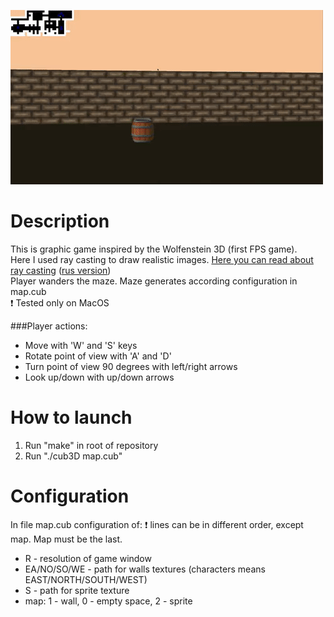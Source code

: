 
![Alt text](gif.gif)

# Description
This is graphic game inspired by the Wolfenstein 3D (first FPS game).  
Here I used ray casting to draw realistic images. [Here you can read about ray casting](https://en.wikipedia.org/wiki/Ray_casting) 
([rus version](https://ru.wikipedia.org/wiki/Ray_casting))  
Player wanders the maze. Maze generates according configuration in map.cub  
:exclamation: Tested only on MacOS

###Player actions:  
* Move with 'W' and 'S' keys  
* Rotate point of view with 'A' and 'D'  
* Turn point of view 90 degrees with left/right arrows
* Look up/down with up/down arrows

# How to launch
1) Run "make" in root of repository
2) Run "./cub3D map.cub"

# Configuration
In file map.cub configuration of:
:exclamation: lines can be in different order, except map. Map must be the last.
* R - resolution of game window
* EA/NO/SO/WE - path for walls textures (characters means EAST/NORTH/SOUTH/WEST)  
* S - path for sprite texture
* map: 1 - wall, 0 - empty space, 2 - sprite
